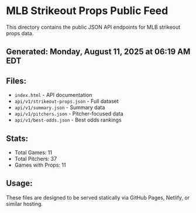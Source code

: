 # MLB Strikeout Props Public Feed

This directory contains the public JSON API endpoints for MLB strikeout props data.

## Generated: Monday, August 11, 2025 at 06:19 AM EDT

## Files:
- `index.html` - API documentation
- `api/v1/strikeout-props.json` - Full dataset
- `api/v1/summary.json` - Summary data
- `api/v1/pitchers.json` - Pitcher-focused data  
- `api/v1/best-odds.json` - Best odds rankings

## Stats:
- Total Games: 11
- Total Pitchers: 37
- Games with Props: 11

## Usage:
These files are designed to be served statically via GitHub Pages, Netlify, or similar hosting.
